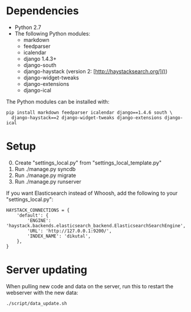 # Dependencies

* Python 2.7
* The following Python modules:
    * markdown
    * feedparser
    * icalendar
    * django 1.4.3+
    * django-south
    * django-haystack (version 2: [http://haystacksearch.org/]())
    * django-widget-tweaks
    * django-extensions
    * django-ical

The Python modules can be installed with:

    pip install markdown feedparser icalendar django==1.4.6 south \
      django-haystack==2 django-widget-tweaks django-extensions django-ical


# Setup

0. Create "settings_local.py" from "settings_local_template.py"
1. Run ./manage.py syncdb
2. Run ./manage.py migrate
3. Run ./manage.py runserver

If you want Elasticsearch instead of Whoosh, add the following to your
"settings_local.py":

    HAYSTACK_CONNECTIONS = {
        'default': {
            'ENGINE': 'haystack.backends.elasticsearch_backend.ElasticsearchSearchEngine',
            'URL': 'http://127.0.0.1:9200/',
            'INDEX_NAME': 'dikutal',
        },
    }


# Server updating

When pulling new code and data on the server, run this to restart the webserver
with the new data:

    ./script/data_update.sh

